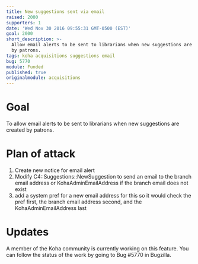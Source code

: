 ```yaml
---
title: New suggestions sent via email
raised: 2000
supporters: 1
date: 'Wed Nov 30 2016 09:55:31 GMT-0500 (EST)'
goal: 2000
short_description: >-
  Allow email alerts to be sent to librarians when new suggestions are created
  by patrons.
tags: koha acquisitions suggestions email
bug: 5770
module: Funded
published: true
originalmodule: acquisitions
---
```


# Goal
To allow email alerts to be sent to librarians when new suggestions are created by patrons.

# Plan of attack
1. Create new notice for email alert
2. Modify C4::Suggestions::NewSuggestion to send an email to the branch email address or KohaAdminEmailAddress if the branch email does not exist
3. add a system pref for a new email address for this so it would check the pref first, the branch email address second, and the KohaAdminEmailAddress last

# Updates

A member of the Koha community is currently working on this feature. You can follow the status of the work by going to Bug #5770 in Bugzilla.
